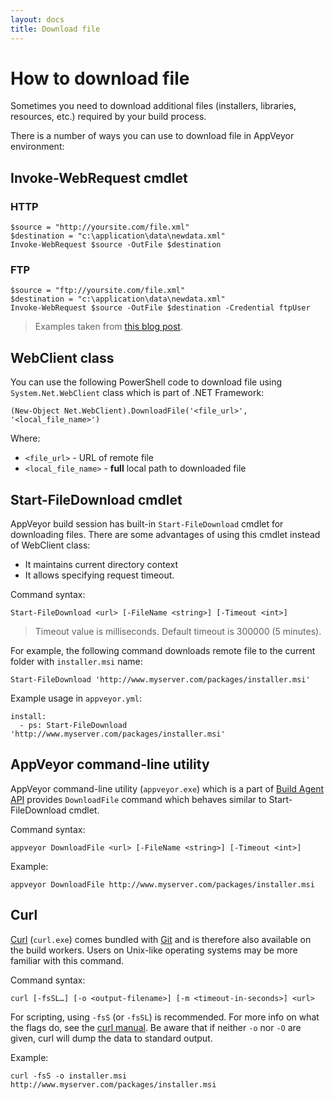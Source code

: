 ```yaml
---
layout: docs
title: Download file
---
```


# How to download file

Sometimes you need to download additional files (installers, libraries, resources, etc.) required by your build process.

There is a number of ways you can use to download file in AppVeyor environment:

<!--TOC-->



## Invoke-WebRequest cmdlet

### HTTP

    $source = "http://yoursite.com/file.xml"
    $destination = "c:\application\data\newdata.xml"
    Invoke-WebRequest $source -OutFile $destination

### FTP

    $source = "ftp://yoursite.com/file.xml"
    $destination = "c:\application\data\newdata.xml"
    Invoke-WebRequest $source -OutFile $destination -Credential ftpUser

> Examples taken from [this blog post](http://www.powershellatoms.com/basic/download-file-website-powershell/).


## WebClient class

You can use the following PowerShell code to download file using `System.Net.WebClient` class which is part of .NET Framework:

    (New-Object Net.WebClient).DownloadFile('<file_url>', '<local_file_name>')

Where:

- `<file_url>` - URL of remote file
- `<local_file_name>` - **full** local path to downloaded file


## Start-FileDownload cmdlet

AppVeyor build session has built-in `Start-FileDownload` cmdlet for downloading files. There are some advantages of using this cmdlet instead of WebClient class:

- It maintains current directory context
- It allows specifying request timeout.

Command syntax:

    Start-FileDownload <url> [-FileName <string>] [-Timeout <int>]

> Timeout value is milliseconds. Default timeout is 300000 (5 minutes).

For example, the following command downloads remote file to the current folder with `installer.msi` name:

    Start-FileDownload 'http://www.myserver.com/packages/installer.msi'

Example usage in `appveyor.yml`:

    install:
      - ps: Start-FileDownload 'http://www.myserver.com/packages/installer.msi'



## AppVeyor command-line utility

AppVeyor command-line utility (`appveyor.exe`) which is a part of [Build Agent API](/docs/build-worker-api) provides `DownloadFile` command which behaves similar to Start-FileDownload cmdlet.

Command syntax:

    appveyor DownloadFile <url> [-FileName <string>] [-Timeout <int>]

Example:

    appveyor DownloadFile http://www.myserver.com/packages/installer.msi

## Curl

[Curl](https://curl.haxx.se) (`curl.exe`) comes bundled with [Git](https://git-scm.com) and is therefore also available on the build workers.  Users on Unix-like operating systems may be more familiar with this command.

Command syntax:

    curl [-fsSL…] [-o <output-filename>] [-m <timeout-in-seconds>] <url>

For scripting, using `-fsS` (or `-fsSL`) is recommended.  For more info on what the flags do, see the [curl manual](https://curl.haxx.se/docs/manpage.html).  Be aware that if neither `-o` nor `-O` are given, curl will dump the data to standard output.

Example:

    curl -fsS -o installer.msi http://www.myserver.com/packages/installer.msi
